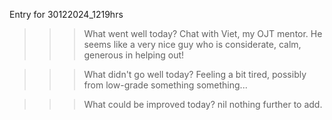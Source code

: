 Entry for 30122024_1219hrs
>>>What went well today?
Chat with Viet, my OJT mentor. He seems like a very nice guy who is considerate, calm, generous in helping out!

>>>What didn't go well today?
Feeling a bit tired, possibly from low-grade something something...

>>>What could be improved today?
nil
nothing further to add.
